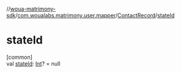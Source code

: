 //[woua-matrimony-sdk](../../../index.md)/[com.woualabs.matrimony.user.mapper](../index.md)/[ContactRecord](index.md)/[stateId](state-id.md)

# stateId

[common]\
val [stateId](state-id.md): [Int](https://kotlinlang.org/api/latest/jvm/stdlib/kotlin/-int/index.html)? = null
